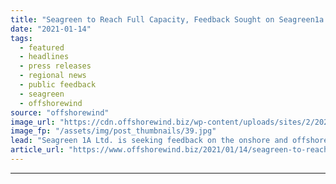 ```yaml
---
title: "Seagreen to Reach Full Capacity, Feedback Sought on Seagreen1a Grid Links"
date: "2021-01-14"
tags: 
  - featured
  - headlines
  - press releases
  - regional news
  - public feedback
  - seagreen
  - offshorewind
source: "offshorewind"
image_url: "https://cdn.offshorewind.biz/wp-content/uploads/sites/2/2021/01/14144004/Seagreen-Seeks-Public-Feedback-on-Remaining-Turbines.jpg"
image_fp: "/assets/img/post_thumbnails/39.jpg"
lead: "Seagreen 1A Ltd. is seeking feedback on the onshore and offshore grid connection proposals"
article_url: "https://www.offshorewind.biz/2021/01/14/seagreen-to-reach-full-capacity-feedback-sought-on-seagreen1a-grid-links/"
---
```


---
